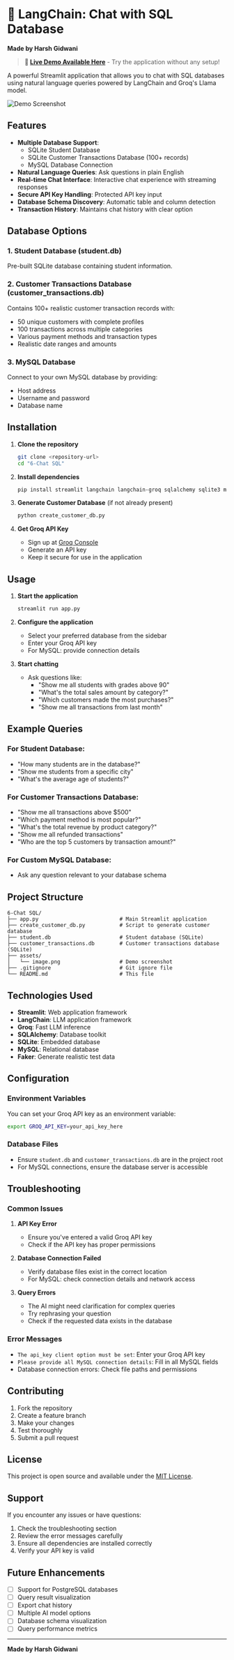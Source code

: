 # 🦜 LangChain: Chat with SQL Database

**Made by Harsh Gidwani**

> **🚀 [Live Demo Available Here](https://sql-db-agent-harshcodess.streamlit.app/)** - Try the application without any setup!

A powerful Streamlit application that allows you to chat with SQL databases using natural language queries powered by LangChain and Groq's Llama model.

![Demo Screenshot](assets/image.png)

## Features

- **Multiple Database Support**: 
  - SQLite Student Database
  - SQLite Customer Transactions Database (100+ records)
  - MySQL Database Connection
- **Natural Language Queries**: Ask questions in plain English
- **Real-time Chat Interface**: Interactive chat experience with streaming responses
- **Secure API Key Handling**: Protected API key input
- **Database Schema Discovery**: Automatic table and column detection
- **Transaction History**: Maintains chat history with clear option

## Database Options

### 1. Student Database (student.db)
Pre-built SQLite database containing student information.

### 2. Customer Transactions Database (customer_transactions.db)
Contains 100+ realistic customer transaction records with:
- 50 unique customers with complete profiles
- 100 transactions across multiple categories
- Various payment methods and transaction types
- Realistic date ranges and amounts

### 3. MySQL Database
Connect to your own MySQL database by providing:
- Host address
- Username and password
- Database name

## Installation

1. **Clone the repository**
   ```bash
   git clone <repository-url>
   cd "6-Chat SQL"
   ```

2. **Install dependencies**
   ```bash
   pip install streamlit langchain langchain-groq sqlalchemy sqlite3 mysql-connector-python faker pathlib
   ```

3. **Generate Customer Database** (if not already present)
   ```bash
   python create_customer_db.py
   ```

4. **Get Groq API Key**
   - Sign up at [Groq Console](https://console.groq.com/)
   - Generate an API key
   - Keep it secure for use in the application

## Usage

1. **Start the application**
   ```bash
   streamlit run app.py
   ```

2. **Configure the application**
   - Select your preferred database from the sidebar
   - Enter your Groq API key
   - For MySQL: provide connection details

3. **Start chatting**
   - Ask questions like:
     - "Show me all students with grades above 90"
     - "What's the total sales amount by category?"
     - "Which customers made the most purchases?"
     - "Show me all transactions from last month"

## Example Queries

### For Student Database:
- "How many students are in the database?"
- "Show me students from a specific city"
- "What's the average age of students?"

### For Customer Transactions Database:
- "Show me all transactions above $500"
- "Which payment method is most popular?"
- "What's the total revenue by product category?"
- "Show me all refunded transactions"
- "Who are the top 5 customers by transaction amount?"

### For Custom MySQL Database:
- Ask any question relevant to your database schema

## Project Structure

```
6-Chat SQL/
├── app.py                          # Main Streamlit application
├── create_customer_db.py           # Script to generate customer database
├── student.db                      # Student database (SQLite)
├── customer_transactions.db        # Customer transactions database (SQLite)
├── assets/
│   └── image.png                   # Demo screenshot
├── .gitignore                      # Git ignore file
└── README.md                       # This file
```

## Technologies Used

- **Streamlit**: Web application framework
- **LangChain**: LLM application framework
- **Groq**: Fast LLM inference
- **SQLAlchemy**: Database toolkit
- **SQLite**: Embedded database
- **MySQL**: Relational database
- **Faker**: Generate realistic test data

## Configuration

### Environment Variables
You can set your Groq API key as an environment variable:
```bash
export GROQ_API_KEY=your_api_key_here
```

### Database Files
- Ensure `student.db` and `customer_transactions.db` are in the project root
- For MySQL connections, ensure the database server is accessible

## Troubleshooting

### Common Issues

1. **API Key Error**
   - Ensure you've entered a valid Groq API key
   - Check if the API key has proper permissions

2. **Database Connection Failed**
   - Verify database files exist in the correct location
   - For MySQL: check connection details and network access

3. **Query Errors**
   - The AI might need clarification for complex queries
   - Try rephrasing your question
   - Check if the requested data exists in the database

### Error Messages
- `The api_key client option must be set`: Enter your Groq API key
- `Please provide all MySQL connection details`: Fill in all MySQL fields
- Database connection errors: Check file paths and permissions

## Contributing

1. Fork the repository
2. Create a feature branch
3. Make your changes
4. Test thoroughly
5. Submit a pull request

## License

This project is open source and available under the [MIT License](LICENSE).

## Support

If you encounter any issues or have questions:
1. Check the troubleshooting section
2. Review the error messages carefully
3. Ensure all dependencies are installed correctly
4. Verify your API key is valid

## Future Enhancements

- [ ] Support for PostgreSQL databases
- [ ] Query result visualization
- [ ] Export chat history
- [ ] Multiple AI model options
- [ ] Database schema visualization
- [ ] Query performance metrics

---

**Made by Harsh Gidwani**
